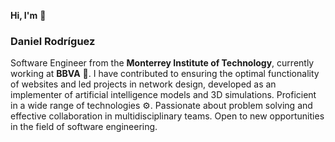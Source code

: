 <b>Hi, I'm</b> 👋 <h3>Daniel Rodríguez</h3>

Software Engineer from the **Monterrey Institute of Technology**, currently working at **BBVA** 🏦. I have contributed to ensuring the optimal functionality of websites and led projects in network design, developed as an implementer of artificial intelligence models and 3D simulations. Proficient in a wide range of technologies ⚙️. Passionate about problem solving and effective collaboration in multidisciplinary teams. Open to new opportunities in the field of software engineering.
<!--
**daniel-rdcz/daniel-rdcz** is a ✨ _special_ ✨ repository because its `README.md` (this file) appears on your GitHub profile.

Here are some ideas to get you started:

- 🔭 I’m currently working on ...
- 🌱 I’m currently learning ...
- 👯 I’m looking to collaborate on ...
- 🤔 I’m looking for help with ...
- 💬 Ask me about ...
- 📫 How to reach me: ...
- 😄 Pronouns: ...
- ⚡ Fun fact: ...
-->
